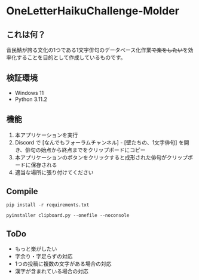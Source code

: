 # OneLetterHaikuChallenge-Molder

## これは何？
音民鯖が誇る文化の1つである1文字俳句のデータベース化作業~~で楽をしたい~~を効率化することを目的として作成しているものです。

## 検証環境
- Windows 11
- Python  3.11.2

## 機能
1. 本アプリケーションを実行
1. Discord で [なんでもフォーラムチャンネル] - [壁たちの、1文字俳句] を開き、俳句の始点から終点までをクリップボードにコピー
1. 本アプリケーションのボタンをクリックすると成形された俳句がクリップボードに保存される
1. 適当な場所に張り付けてください

## Compile

```
pip install -r requirements.txt
```

```
pyinstaller clipboard.py --onefile --noconsole
```

## ToDo
- もっと楽がしたい
- 字余り・字足らずの対応
- 1つの投稿に複数の文字がある場合の対応
- 漢字が含まれている場合の対応